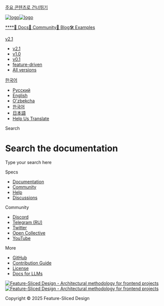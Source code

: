 [주요 콘텐츠로 건너뛰기](#__docusaurus_skipToContent_fallback)

[![logo](/documentation/kr/img/brand/logo-primary.png)![logo](/documentation/kr/img/brand/logo-primary.png)](/documentation/kr/.md)

[****](/documentation/kr/.md)[📖 Docs](/documentation/kr/docs/get-started/overview.md)[💫 Community](/documentation/kr/community.md)[📝 Blog](/documentation/kr/blog)[🛠 Examples](/documentation/kr/examples.md)

[v2.1](/documentation/kr/docs/get-started/overview.md)

* [v2.1](/documentation/kr/docs/get-started/overview.md)
* [v1.0](https://feature-sliced.github.io/featureslices.dev/v1.0.html)
* [v0.1](https://feature-sliced.github.io/featureslices.dev/v0.1.html)
* [feature-driven](https://github.com/feature-sliced/documentation/tree/rc/feature-driven)
* [All versions](/documentation/kr/versions.md)

[한국어](#)

* [Русский](/documentation/ru/search)
* [English](/documentation/search)
* [O'zbekcha](/documentation/uz/search)
* [한국어](/documentation/kr/search.md)
* [日本語](/documentation/ja/search)
* [Help Us Translate](https://github.com/feature-sliced/documentation/issues/244)

[](https://discord.gg/S8MzWTUsmp)[](https://github.com/feature-sliced/documentation)

Search

# Search the documentation

Type your search here

[](https://www.algolia.com/)

Specs

* [Documentation](/documentation/kr/docs/get-started/overview.md)
* [Community](/documentation/kr/community.md)
* [Help](/documentation/kr/nav.md)
* [Discussions](https://github.com/feature-sliced/documentation/discussions)

Community

* [Discord](https://discord.gg/S8MzWTUsmp)
* [Telegram (RU)](https://t.me/feature_sliced)
* [Twitter](https://twitter.com/feature_sliced)
* [Open Collective](https://opencollective.com/feature-sliced)
* [YouTube](https://www.youtube.com/c/FeatureSlicedDesign)

More

* [GitHub](https://github.com/feature-sliced)
* [Contribution Guide](https://github.com/feature-sliced/documentation/blob/master/CONTRIBUTING.md)
* [License](https://github.com/feature-sliced/documentation/blob/master/LICENSE)
* [Docs for LLMs](/documentation/kr/docs/llms.md)

[![Feature-Sliced Design - Architectural methodology for frontend projects](/documentation/kr/img/brand/logo-primary.png)![Feature-Sliced Design - Architectural methodology for frontend projects](/documentation/kr/img/brand/logo-primary.png)](https://github.com/feature-sliced)

Copyright © 2025 Feature-Sliced Design
